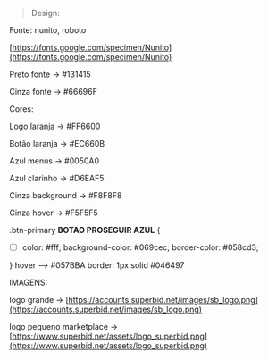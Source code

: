 > Design:
> 

Fonte: nunito, roboto

[https://fonts.google.com/specimen/Nunito](https://fonts.google.com/specimen/Nunito)

Preto fonte → #131415

Cinza fonte → #66696F

Cores:

Logo laranja → #FF6600

Botão laranja → #EC660B

Azul menus → #0050A0

Azul clarinho → #D6EAF5

Cinza background → #F8F8F8

Cinza hover → #F5F5F5

.btn-primary **BOTAO PROSEGUIR AZUL** {

- [ ]  color: #fff; 
background-color: #069cec; 
border-color: #058cd3;

} hover ——> #057BBA border: 1px solid #046497



IMAGENS:

logo grande → [https://accounts.superbid.net/images/sb_logo.png](https://accounts.superbid.net/images/sb_logo.png)

logo pequeno marketplace → [https://www.superbid.net/assets/logo_superbid.png](https://www.superbid.net/assets/logo_superbid.png)